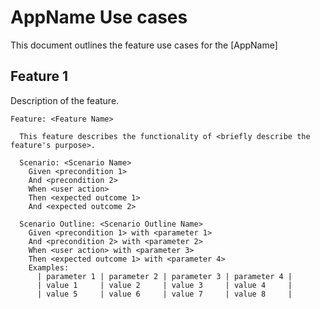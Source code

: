 # AppName Use cases

This document outlines the feature use cases for the [AppName]

## Feature 1

Description of the feature.

```gherkin
Feature: <Feature Name>

  This feature describes the functionality of <briefly describe the feature's purpose>.

  Scenario: <Scenario Name>
    Given <precondition 1>
    And <precondition 2> 
    When <user action>
    Then <expected outcome 1>
    And <expected outcome 2>

  Scenario Outline: <Scenario Outline Name>
    Given <precondition 1> with <parameter 1>
    And <precondition 2> with <parameter 2>
    When <user action> with <parameter 3>
    Then <expected outcome 1> with <parameter 4>
    Examples:
      | parameter 1 | parameter 2 | parameter 3 | parameter 4 |
      | value 1     | value 2     | value 3     | value 4     |
      | value 5     | value 6     | value 7     | value 8     |
```
